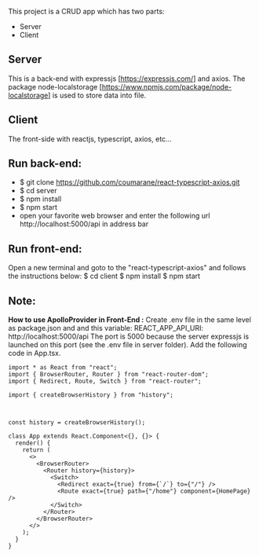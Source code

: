 This project is a CRUD app which has two parts:
- Server
- Client

## Server
This is a back-end with expressjs [https://expressjs.com/] and axios.
The package node-localstorage [https://www.npmjs.com/package/node-localstorage] is used to store data into file.

## Client
The front-side with reactjs, typescript, axios, etc...


## Run back-end:
- $ git clone https://github.com/coumarane/react-typescript-axios.git
- $ cd server
- $ npm install
- $ npm start
- open your favorite web browser and enter the following url http://localhost:5000/api in address bar



## Run front-end:
Open a new terminal and goto to the "react-typescript-axios" and follows the instructions below:
$ cd client
$ npm install
$ npm start

## Note:



**How to use ApolloProvider in Front-End :**
Create .env file in the same level as package.json and and this variable: 
REACT_APP_API_URI: http://localhost:5000/api
The port is 5000 because the server expressjs is launched on this port (see the .env file in server folder).
Add the following code in App.tsx.

```
import * as React from "react";
import { BrowserRouter, Router } from "react-router-dom";
import { Redirect, Route, Switch } from "react-router";

import { createBrowserHistory } from "history";



const history = createBrowserHistory();

class App extends React.Component<{}, {}> {
  render() {
    return (
      <>
        <BrowserRouter>
          <Router history={history}>
            <Switch>
              <Redirect exact={true} from={`/`} to={"/"} />
              <Route exact={true} path={"/home"} component={HomePage} />
            </Switch>
          </Router>
        </BrowserRouter>
      </>
    );
  }
}
```
